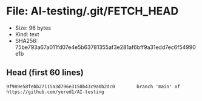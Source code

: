 # File: AI-testing/.git/FETCH_HEAD

- Size: 96 bytes
- Kind: text
- SHA256: 75be793a67a011fd07e4e5b63781355af3e281af6bff9a31edd7ec6f54990e1b

## Head (first 60 lines)

```
9f989e58febb27115a3d796e3150b43c9a0b2dc0		branch 'main' of https://github.com/yered1/AI-testing
```


